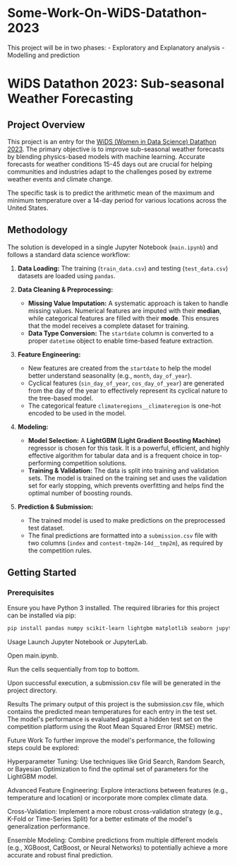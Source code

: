 # Some-Work-On-WiDS-Datathon-2023
This project will be in two phases: - Exploratory and Explanatory analysis - Modelling and prediction
# WiDS Datathon 2023: Sub-seasonal Weather Forecasting

## Project Overview

This project is an entry for the [WiDS (Women in Data Science) Datathon 2023](https://www.widsconference.org/datathon/). The primary objective is to improve sub-seasonal weather forecasts by blending physics-based models with machine learning. Accurate forecasts for weather conditions 15-45 days out are crucial for helping communities and industries adapt to the challenges posed by extreme weather events and climate change.

The specific task is to predict the arithmetic mean of the maximum and minimum temperature over a 14-day period for various locations across the United States.

## Methodology

The solution is developed in a single Jupyter Notebook (`main.ipynb`) and follows a standard data science workflow:

1.  **Data Loading:** The training (`train_data.csv`) and testing (`test_data.csv`) datasets are loaded using `pandas`.

2.  **Data Cleaning & Preprocessing:**
    * **Missing Value Imputation:** A systematic approach is taken to handle missing values. Numerical features are imputed with their **median**, while categorical features are filled with their **mode**. This ensures that the model receives a complete dataset for training.
    * **Data Type Conversion:** The `startdate` column is converted to a proper `datetime` object to enable time-based feature extraction.

3.  **Feature Engineering:**
    * New features are created from the `startdate` to help the model better understand seasonality (e.g., `month`, `day_of_year`).
    * Cyclical features (`sin_day_of_year`, `cos_day_of_year`) are generated from the day of the year to effectively represent its cyclical nature to the tree-based model.
    * The categorical feature `climateregions__climateregion` is one-hot encoded to be used in the model.

4.  **Modeling:**
    * **Model Selection:** A **LightGBM (Light Gradient Boosting Machine)** regressor is chosen for this task. It is a powerful, efficient, and highly effective algorithm for tabular data and is a frequent choice in top-performing competition solutions.
    * **Training & Validation:** The data is split into training and validation sets. The model is trained on the training set and uses the validation set for early stopping, which prevents overfitting and helps find the optimal number of boosting rounds.

5.  **Prediction & Submission:**
    * The trained model is used to make predictions on the preprocessed test dataset.
    * The final predictions are formatted into a `submission.csv` file with two columns (`index` and `contest-tmp2m-14d__tmp2m`), as required by the competition rules.

## Getting Started

### Prerequisites

Ensure you have Python 3 installed. The required libraries for this project can be installed via pip:

```bash
pip install pandas numpy scikit-learn lightgbm matplotlib seaborn jupyter
```
Usage
Launch Jupyter Notebook or JupyterLab.

Open main.ipynb.

Run the cells sequentially from top to bottom.

Upon successful execution, a submission.csv file will be generated in the project directory.

Results
The primary output of this project is the submission.csv file, which contains the predicted mean temperatures for each entry in the test set. The model's performance is evaluated against a hidden test set on the competition platform using the Root Mean Squared Error (RMSE) metric.

Future Work
To further improve the model's performance, the following steps could be explored:

Hyperparameter Tuning: Use techniques like Grid Search, Random Search, or Bayesian Optimization to find the optimal set of parameters for the LightGBM model.

Advanced Feature Engineering: Explore interactions between features (e.g., temperature and location) or incorporate more complex climate data.

Cross-Validation: Implement a more robust cross-validation strategy (e.g., K-Fold or Time-Series Split) for a better estimate of the model's generalization performance.

Ensemble Modeling: Combine predictions from multiple different models (e.g., XGBoost, CatBoost, or Neural Networks) to potentially achieve a more accurate and robust final prediction.
